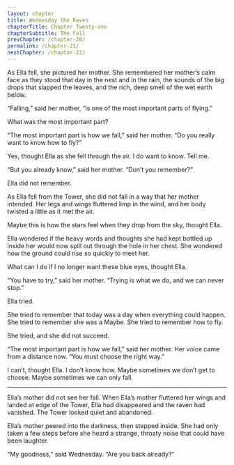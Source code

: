 ```yaml
---
layout: chapter
title: Wednesday the Raven
chapterTitle: Chapter Twenty-one
chapterSubtitle: The Fall
prevChapter: /chapter-20/
permalink: /chapter-21/
nextChapter: /chapter-22/
---
```



As Ella fell, she pictured her mother. She remembered her mother’s calm face as they stood that day in the nest and in the rain, the sounds of the big drops that slapped the leaves, and the rich, deep smell of the wet earth below.

“Falling,” said her mother, “is one of the most important parts of flying.”

What was the most important part?

“The most important part is how we fall,” said her mother. “Do you really want to know how to fly?”

Yes, thought Ella as she fell through the air. I do want to know. Tell me.

“But you already know,” said her mother. “Don’t you remember?”

Ella did not remember.

As Ella fell from the Tower, she did not fall in a way that her mother intended. Her legs and wings fluttered limp in the wind, and her body twisted a little as it met the air.

Maybe this is how the stars feel when they drop from the sky, thought Ella.

Ella wondered if the heavy words and thoughts she had kept bottled up inside her would now spill out through the hole in her chest. She wondered how the ground could rise so quickly to meet her.

What can I do if I no longer want these blue eyes, thought Ella.

“You have to try,” said her mother. “Trying is what we do, and we can never stop.”

Ella tried.

She tried to remember that today was a day when everything could happen. She tried to remember she was a Maybe. She tried to remember how to fly.

She tried, and she did not succeed.

“The most important part is how we fall,” said her mother. Her voice came from a distance now. “You must choose the right way.”

I can’t, thought Ella. I don’t know how. Maybe sometimes we don’t get to choose. Maybe sometimes we can only fall.

----

Ella’s mother did not see her fall. When Ella’s mother fluttered her wings and landed at edge of the Tower, Ella had disappeared and the raven had vanished. The Tower looked quiet and abandoned.

Ella’s mother peered into the darkness, then stepped inside. She had only taken a few steps before she heard a strange, throaty noise that could have been laughter.

“My goodness,” said Wednesday. “Are you back already?”
